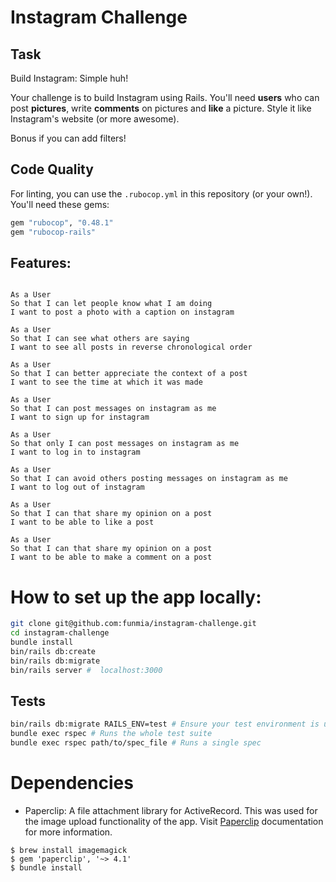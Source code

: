 Instagram Challenge
===================

## Task

Build Instagram: Simple huh!

Your challenge is to build Instagram using Rails. You'll need **users** who can post **pictures**, write **comments** on pictures and **like** a picture. Style it like Instagram's website (or more awesome).

Bonus if you can add filters!

## Code Quality

For linting, you can use the `.rubocop.yml` in this repository (or your own!).
You'll need these gems:

```ruby
gem "rubocop", "0.48.1"
gem "rubocop-rails"
```

Features:
-------

```

As a User
So that I can let people know what I am doing  
I want to post a photo with a caption on instagram

As a User
So that I can see what others are saying  
I want to see all posts in reverse chronological order

As a User
So that I can better appreciate the context of a post
I want to see the time at which it was made

As a User
So that I can post messages on instagram as me
I want to sign up for instagram

As a User
So that only I can post messages on instagram as me
I want to log in to instagram

As a User
So that I can avoid others posting messages on instagram as me
I want to log out of instagram

As a User
So that I can that share my opinion on a post
I want to be able to like a post

As a User
So that I can that share my opinion on a post
I want to be able to make a comment on a post

```
# How to set up the app locally:

```bash
git clone git@github.com:funmia/instagram-challenge.git
cd instagram-challenge
bundle install
bin/rails db:create
bin/rails db:migrate
bin/rails server #  localhost:3000
```
## Tests

```bash
bin/rails db:migrate RAILS_ENV=test # Ensure your test environment is updated
bundle exec rspec # Runs the whole test suite
bundle exec rspec path/to/spec_file # Runs a single spec
```

# Dependencies

- Paperclip: A file attachment library for ActiveRecord. This was used for the image upload functionality of the app. Visit [Paperclip](https://github.com/thoughtbot/paperclip) documentation for more information.

```
$ brew install imagemagick
$ gem 'paperclip', '~> 4.1'
$ bundle install
```
